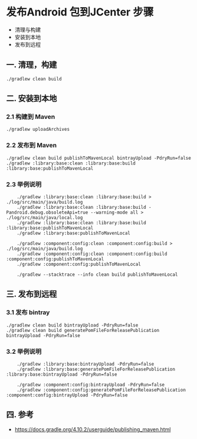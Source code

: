 # 发布Android 包到JCenter 步骤

- 清理与构建
- 安装到本地
- 发布到远程

## 一. 清理，构建

```
./gradlew clean build
```

## 二. 安装到本地

### 2.1 构建到 Maven

```
./gradlew uploadArchives
```

### 2.2 发布到 Maven

```
./gradlew clean build publishToMavenLocal bintrayUpload -PdryRun=false
./gradlew :library:base:clean :library:base:build :library:base:publishToMavenLocal
```

### 2.3 举例说明

```
    ./gradlew :library:base:clean :library:base:build > ./log/src/main/java/build.log
    ./gradlew :library:base:clean :library:base:build -Pandroid.debug.obsoleteApi=true --warning-mode all > ./log/src/main/java/local.log
    ./gradlew :library:base:clean :library:base:build :library:base:publishToMavenLocal
    ./gradlew :library:base:publishToMavenLocal

    ./gradlew :component:config:clean :component:config:build > ./log/src/main/java/build.log
    ./gradlew :component:config:clean :component:config:build :component:config:publishToMavenLocal
    ./gradlew :component:config:publishToMavenLocal

    ./gradlew --stacktrace --info clean build publishToMavenLocal
```

## 三. 发布到远程

### 3.1 发布 bintray

```
./gradlew clean build bintrayUpload -PdryRun=false
./gradlew clean build generatePomFileForReleasePublication bintrayUpload -PdryRun=false
```

### 3.2 举例说明

```
    ./gradlew :library:base:bintrayUpload -PdryRun=false
    ./gradlew :library:base:generatePomFileForReleasePublication :library:base:bintrayUpload -PdryRun=false

    ./gradlew :component:config:bintrayUpload -PdryRun=false
    ./gradlew :component:config:generatePomFileForReleasePublication :component:config:bintrayUpload -PdryRun=false
```

## 四. 参考

- https://docs.gradle.org/4.10.2/userguide/publishing_maven.html
